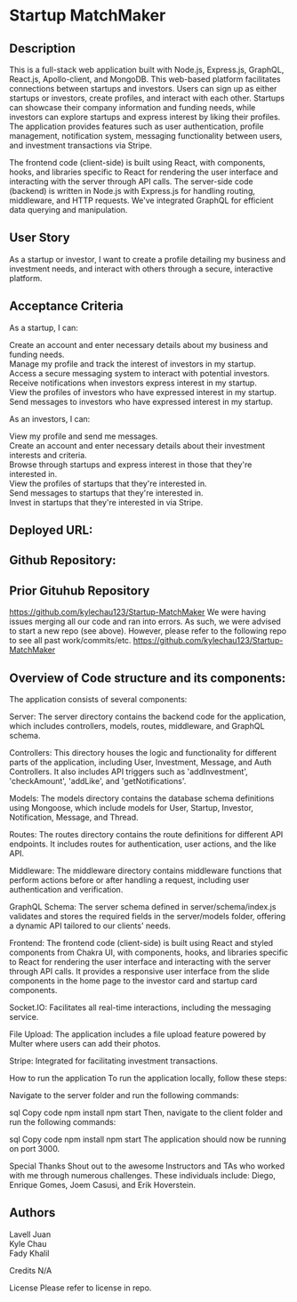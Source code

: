 # Startup MatchMaker

## Description

This is a full-stack web application built with Node.js, Express.js, GraphQL, React.js, Apollo-client, and MongoDB. This web-based platform facilitates connections between startups and investors. Users can sign up as either startups or investors, create profiles, and interact with each other. Startups can showcase their company information and funding needs, while investors can explore startups and express interest by liking their profiles. The application provides features such as user authentication, profile management, notification system, messaging functionality between users, and investment transactions via Stripe.

The frontend code (client-side) is built using React, with components, hooks, and libraries specific to React for rendering the user interface and interacting with the server through API calls. The server-side code (backend) is written in Node.js with Express.js for handling routing, middleware, and HTTP requests. We've integrated GraphQL for efficient data querying and manipulation.

## User Story

As a startup or investor, I want to create a profile detailing my business and investment needs, and interact with others through a secure, interactive platform.

## Acceptance Criteria

As a startup, I can: <br>

Create an account and enter necessary details about my business and funding needs. <br>
Manage my profile and track the interest of investors in my startup. <br>
Access a secure messaging system to interact with potential investors. <br>
Receive notifications when investors express interest in my startup. <br>
View the profiles of investors who have expressed interest in my startup. <br>
Send messages to investors who have expressed interest in my startup. <br>

As an investors, I can: <br>

View my profile and send me messages. <br>
Create an account and enter necessary details about their investment interests and criteria. <br>
Browse through startups and express interest in those that they're interested in. <br>
View the profiles of startups that they're interested in. <br>
Send messages to startups that they're interested in. <br>
Invest in startups that they're interested in via Stripe. <br>

## Deployed URL:


## Github Repository:

## Prior Gituhub Repository 
https://github.com/kylechau123/Startup-MatchMaker
We were having issues merging all our code and ran into errors. As such, we were advised to start a new repo (see above). However, please refer to the following repo to see all past work/commits/etc. https://github.com/kylechau123/Startup-MatchMaker


## Overview of Code structure and its components:

The application consists of several components:

Server: The server directory contains the backend code for the application, which includes controllers, models, routes, middleware, and GraphQL schema.

Controllers: This directory houses the logic and functionality for different parts of the application, including User, Investment, Message, and Auth Controllers. It also includes API triggers such as 'addInvestment', 'checkAmount', 'addLike', and 'getNotifications'.

Models: The models directory contains the database schema definitions using Mongoose, which include models for User, Startup, Investor, Notification, Message, and Thread.

Routes: The routes directory contains the route definitions for different API endpoints. It includes routes for authentication, user actions, and the like API.

Middleware: The middleware directory contains middleware functions that perform actions before or after handling a request, including user authentication and verification.

GraphQL Schema: The server schema defined in server/schema/index.js validates and stores the required fields in the server/models folder, offering a dynamic API tailored to our clients' needs.

Frontend: The frontend code (client-side) is built using React and styled components from Chakra UI, with components, hooks, and libraries specific to React for rendering the user interface and interacting with the server through API calls. It provides a responsive user interface from the slide components in the home page to the investor card and startup card components.

Socket.IO: Facilitates all real-time interactions, including the messaging service.

File Upload: The application includes a file upload feature powered by Multer where users can add their photos.

Stripe: Integrated for facilitating investment transactions.

How to run the application
To run the application locally, follow these steps:

Navigate to the server folder and run the following commands:

sql
Copy code
npm install
npm start
Then, navigate to the client folder and run the following commands:

sql
Copy code
npm install
npm start
The application should now be running on port 3000.

Special Thanks
Shout out to the awesome Instructors and TAs who worked with me through numerous challenges. These individuals include: Diego, Enrique Gomes, Joem Casusi, and Erik Hoverstein.

## Authors <br>
Lavell Juan <br>
Kyle Chau <br>
Fady Khalil <br>

Credits
N/A

License
Please refer to license in repo.

